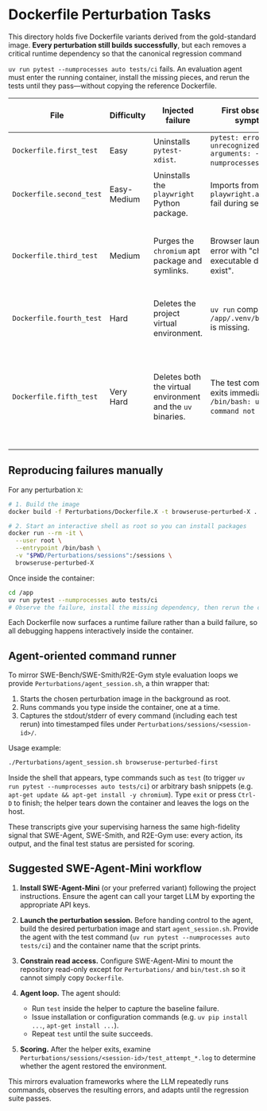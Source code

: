 # Dockerfile Perturbation Tasks

This directory holds five Dockerfile variants derived from the gold-standard image. **Every perturbation still builds successfully**, but each removes a
critical runtime dependency so that the canonical regression command

`uv run pytest --numprocesses auto tests/ci` fails. An evaluation agent must
enter the running container, install the missing pieces, and rerun the tests
until they pass—without copying the reference Dockerfile.

| File | Difficulty | Injected failure | First observable symptom | Minimal recovery path |
| --- | --- | --- | --- | --- |
| `Dockerfile.first_test` | Easy | Uninstalls `pytest-xdist`. | `pytest: error: unrecognized arguments: --numprocesses`. | `uv pip install pytest-xdist` |
| `Dockerfile.second_test` | Easy-Medium | Uninstalls the `playwright` Python package. | Imports from `playwright.async_api` fail during setup. | `uv pip install playwright` |
| `Dockerfile.third_test` | Medium | Purges the `chromium` apt package and symlinks. | Browser launches error with "chromium executable doesn't exist". | `apt-get update && apt-get install -y chromium` plus recreating symlinks |
| `Dockerfile.fourth_test` | Hard | Deletes the project virtual environment. | `uv run` complains that `/app/.venv/bin/python` is missing. | `uv venv` and `uv sync --all-extras --locked --no-dev` |
| `Dockerfile.fifth_test` | Very Hard | Deletes both the virtual environment and the `uv` binaries. | The test command exits immediately with `/bin/bash: uv: command not found`. | Reinstall uv (e.g. curl installer), recreate the venv, then `uv sync --all-extras --locked --no-dev` |

## Reproducing failures manually

For any perturbation `X`:

```bash
# 1. Build the image
docker build -f Perturbations/Dockerfile.X -t browseruse-perturbed-X .

# 2. Start an interactive shell as root so you can install packages
docker run --rm -it \
  --user root \
  --entrypoint /bin/bash \
  -v "$PWD/Perturbations/sessions":/sessions \
  browseruse-perturbed-X
```

Once inside the container:

```bash
cd /app
uv run pytest --numprocesses auto tests/ci
# Observe the failure, install the missing dependency, then rerun the command
```

Each Dockerfile now surfaces a runtime failure rather than a build failure, so
all debugging happens interactively inside the container.

## Agent-oriented command runner

To mirror SWE-Bench/SWE-Smith/R2E-Gym style evaluation loops we provide
`Perturbations/agent_session.sh`, a thin wrapper that:

1. Starts the chosen perturbation image in the background as root.
2. Runs commands you type inside the container, one at a time.
3. Captures the stdout/stderr of every command (including each test rerun) into
   timestamped files under `Perturbations/sessions/<session-id>/`.

Usage example:

```bash
./Perturbations/agent_session.sh browseruse-perturbed-first
```

Inside the shell that appears, type commands such as `test` (to trigger
`uv run pytest --numprocesses auto tests/ci`) or arbitrary bash snippets
(e.g. `apt-get update && apt-get install -y chromium`). Type `exit` or press
`Ctrl-D` to finish; the helper tears down the container and leaves the logs on
the host.

These transcripts give your supervising harness the same high-fidelity signal
that SWE-Agent, SWE-Smith, and R2E-Gym use: every action, its output, and the
final test status are persisted for scoring.

## Suggested SWE-Agent-Mini workflow

1. **Install SWE-Agent-Mini** (or your preferred variant) following the project
   instructions. Ensure the agent can call your target LLM by exporting the
   appropriate API keys.

2. **Launch the perturbation session.** Before handing control to the agent,
   build the desired perturbation image and start `agent_session.sh`. Provide
   the agent with the test command (`uv run pytest --numprocesses auto tests/ci`)
   and the container name that the script prints.

3. **Constrain read access.** Configure SWE-Agent-Mini to mount the repository
   read-only except for `Perturbations/` and `bin/test.sh` so it cannot simply
   copy `Dockerfile`.

4. **Agent loop.** The agent should:
   - Run `test` inside the helper to capture the baseline failure.
   - Issue installation or configuration commands (e.g. `uv pip install ...`,
     `apt-get install ...`).
   - Repeat `test` until the suite succeeds.

5. **Scoring.** After the helper exits, examine
   `Perturbations/sessions/<session-id>/test_attempt_*.log` to determine whether
   the agent restored the environment.

This mirrors evaluation frameworks where the LLM repeatedly runs commands,
observes the resulting errors, and adapts until the regression suite passes.
